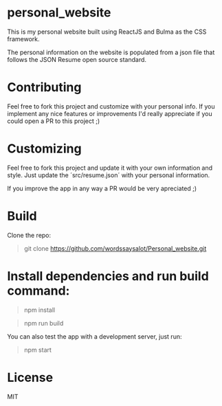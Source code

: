 # personal_website
This is my personal website built using ReactJS and Bulma as the CSS framework. 

The personal information on the website is populated from a json file that follows the JSON Resume open source standard.

# Contributing
Feel free to fork this project and customize with your personal info. If you implement any nice features or improvements I'd really appreciate if you could open a PR to this project ;)

# Customizing 
Feel free to fork this project and update it with your own information and style. Just update the ´src/resume.json´ with your personal information.

If you improve the app in any way a PR would be very apreciated ;)

# Build
Clone the repo:
> git clone https://github.com/wordssaysalot/Personal_website.git


# Install dependencies and run build command:

> npm install

> npm run build

You can also test the app with a development server, just run:

> npm start

# License
MIT
